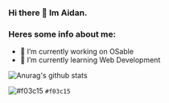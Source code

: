 ### Hi there 👋 Im Aidan.

### Heres some info about me:

- 🔭 I’m currently working on OSable 
- 🌱 I’m currently learning Web Development

![Anurag's github stats](https://github-readme-stats.vercel.app/api?username=aidanrol&show_icons=true&theme=vue)

![#f03c15](https://via.placeholder.com/15/f03c15/000000?text=+) `#f03c15`
